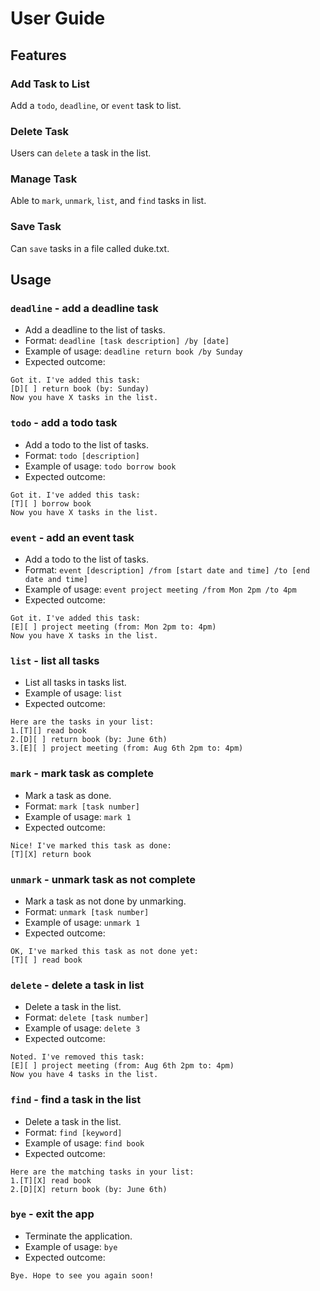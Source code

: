 # User Guide

## Features 

### Add Task to List

Add a ```todo```, ```deadline```, or ```event``` task to list.

### Delete Task 

Users can ```delete``` a task in the list. 

### Manage Task

Able to ```mark```, ```unmark```, ```list```, and ```find``` tasks in list.

### Save Task

Can ```save``` tasks in a file called duke.txt.

## Usage

### `deadline` - add a deadline task

- Add a deadline to the list of tasks.
- Format: `deadline [task description] /by [date]`
- Example of usage: `deadline return book /by Sunday`
- Expected outcome:

```
Got it. I've added this task:
[D][ ] return book (by: Sunday)
Now you have X tasks in the list. 
```
### `todo` - add a todo task

- Add a todo to the list of tasks.
- Format: `todo [description]`
- Example of usage: `todo borrow book`
- Expected outcome:

```
Got it. I've added this task:
[T][ ] borrow book
Now you have X tasks in the list. 
```
### `event` - add an event task

- Add a todo to the list of tasks.
- Format: `event [description] /from [start date and time] /to [end date and time]`
- Example of usage: `event project meeting /from Mon 2pm /to 4pm`
- Expected outcome:

```
Got it. I've added this task:
[E][ ] project meeting (from: Mon 2pm to: 4pm)
Now you have X tasks in the list. 
```
### `list` - list all tasks 

- List all tasks in tasks list.
- Example of usage: `list`
- Expected outcome:

```
Here are the tasks in your list:
1.[T][] read book
2.[D][ ] return book (by: June 6th)
3.[E][ ] project meeting (from: Aug 6th 2pm to: 4pm)
```
### `mark` - mark task as complete

- Mark a task as done.
- Format: `mark [task number]`
- Example of usage: `mark 1`
- Expected outcome:

```
Nice! I've marked this task as done:
[T][X] return book
```
### `unmark` - unmark task as not complete

- Mark a task as not done by unmarking.
- Format: `unmark [task number]`
- Example of usage: `unmark 1`
- Expected outcome:

```
OK, I've marked this task as not done yet:
[T][ ] read book
```
### `delete` - delete a task in list

- Delete a task in the list.
- Format: `delete [task number]`
- Example of usage: `delete 3`
- Expected outcome:

```
Noted. I've removed this task:
[E][ ] project meeting (from: Aug 6th 2pm to: 4pm)
Now you have 4 tasks in the list.
```
### `find` - find a task in the list

- Delete a task in the list.
- Format: `find [keyword]`
- Example of usage: `find book`
- Expected outcome:

```
Here are the matching tasks in your list:
1.[T][X] read book
2.[D][X] return book (by: June 6th)
```
### `bye` - exit the app

- Terminate the application.
- Example of usage: `bye`
- Expected outcome:

```
Bye. Hope to see you again soon!
```
